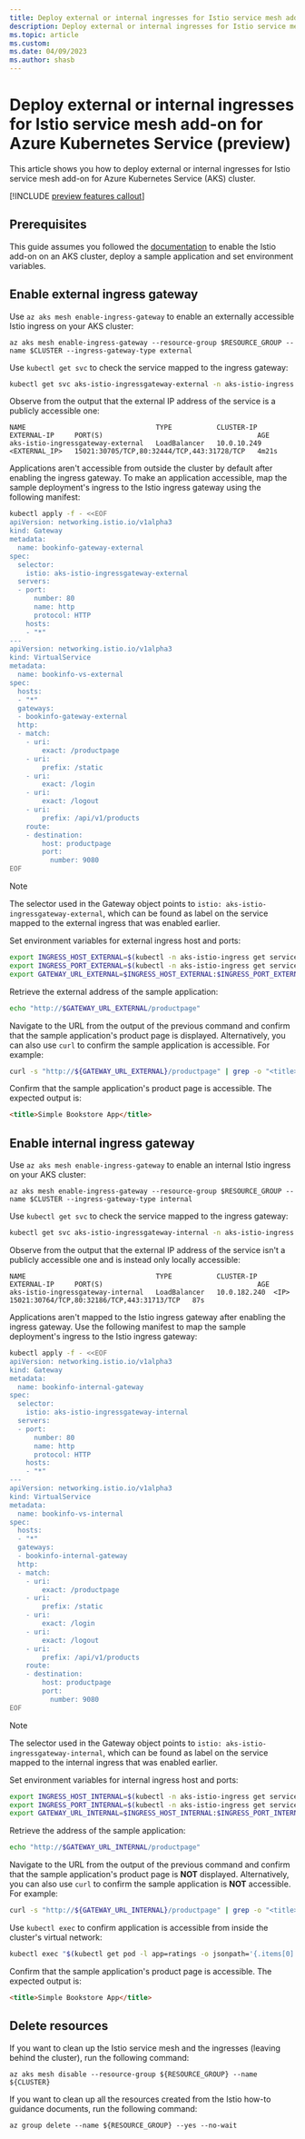 ```yaml
---
title: Deploy external or internal ingresses for Istio service mesh add-on for Azure Kubernetes Service (preview)
description: Deploy external or internal ingresses for Istio service mesh add-on for Azure Kubernetes Service (preview)
ms.topic: article
ms.custom:
ms.date: 04/09/2023
ms.author: shasb
---
```


# Deploy external or internal ingresses for Istio service mesh add-on for Azure Kubernetes Service (preview)

This article shows you how to deploy external or internal ingresses for Istio service mesh add-on for Azure Kubernetes Service (AKS) cluster.

[!INCLUDE [preview features callout](./includes/preview/preview-callout.md)]

## Prerequisites

This guide assumes you followed the [documentation][istio-deploy-addon] to enable the Istio add-on on an AKS cluster, deploy a sample application and set environment variables.

## Enable external ingress gateway

Use `az aks mesh enable-ingress-gateway` to enable an externally accessible Istio ingress on your AKS cluster:

```azurecli-interactive
az aks mesh enable-ingress-gateway --resource-group $RESOURCE_GROUP --name $CLUSTER --ingress-gateway-type external
```

Use `kubectl get svc` to check the service mapped to the ingress gateway:

```bash
kubectl get svc aks-istio-ingressgateway-external -n aks-istio-ingress
```

Observe from the output that the external IP address of the service is a publicly accessible one:

```
NAME                                TYPE           CLUSTER-IP    EXTERNAL-IP     PORT(S)                                      AGE
aks-istio-ingressgateway-external   LoadBalancer   10.0.10.249   <EXTERNAL_IP>   15021:30705/TCP,80:32444/TCP,443:31728/TCP   4m21s
```

Applications aren't accessible from outside the cluster by default after enabling the ingress gateway. To make an application accessible, map the sample deployment's ingress to the Istio ingress gateway using the following manifest:

```bash
kubectl apply -f - <<EOF
apiVersion: networking.istio.io/v1alpha3
kind: Gateway
metadata:
  name: bookinfo-gateway-external
spec:
  selector:
    istio: aks-istio-ingressgateway-external
  servers:
  - port:
      number: 80
      name: http
      protocol: HTTP
    hosts:
    - "*"
---
apiVersion: networking.istio.io/v1alpha3
kind: VirtualService
metadata:
  name: bookinfo-vs-external
spec:
  hosts:
  - "*"
  gateways:
  - bookinfo-gateway-external
  http:
  - match:
    - uri:
        exact: /productpage
    - uri:
        prefix: /static
    - uri:
        exact: /login
    - uri:
        exact: /logout
    - uri:
        prefix: /api/v1/products
    route:
    - destination:
        host: productpage
        port:
          number: 9080
EOF
```

> [!NOTE]
> The selector used in the Gateway object points to `istio: aks-istio-ingressgateway-external`, which can be found as label on the service mapped to the external ingress that was enabled earlier.

Set environment variables for external ingress host and ports:

```bash
export INGRESS_HOST_EXTERNAL=$(kubectl -n aks-istio-ingress get service aks-istio-ingressgateway-external -o jsonpath='{.status.loadBalancer.ingress[0].ip}')
export INGRESS_PORT_EXTERNAL=$(kubectl -n aks-istio-ingress get service aks-istio-ingressgateway-external -o jsonpath='{.spec.ports[?(@.name=="http2")].port}')
export GATEWAY_URL_EXTERNAL=$INGRESS_HOST_EXTERNAL:$INGRESS_PORT_EXTERNAL
```

Retrieve the external address of the sample application:

```bash
echo "http://$GATEWAY_URL_EXTERNAL/productpage"
```

Navigate to the URL from the output of the previous command and confirm that the sample application's product page is displayed. Alternatively, you can also use `curl` to confirm the sample application is accessible. For example:

```bash
curl -s "http://${GATEWAY_URL_EXTERNAL}/productpage" | grep -o "<title>.*</title>"
```

Confirm that the sample application's product page is accessible. The expected output is:

```html
<title>Simple Bookstore App</title>
```

## Enable internal ingress gateway

Use `az aks mesh enable-ingress-gateway` to enable an internal Istio ingress on your AKS cluster:

```azurecli-interactive
az aks mesh enable-ingress-gateway --resource-group $RESOURCE_GROUP --name $CLUSTER --ingress-gateway-type internal
```


Use `kubectl get svc` to check the service mapped to the ingress gateway:

```bash
kubectl get svc aks-istio-ingressgateway-internal -n aks-istio-ingress
```

Observe from the output that the external IP address of the service isn't a publicly accessible one and is instead only locally accessible:

```
NAME                                TYPE           CLUSTER-IP    EXTERNAL-IP     PORT(S)                                      AGE
aks-istio-ingressgateway-internal   LoadBalancer   10.0.182.240  <IP>      15021:30764/TCP,80:32186/TCP,443:31713/TCP   87s
```

Applications aren't mapped to the Istio ingress gateway after enabling the ingress gateway. Use the following manifest to map the sample deployment's ingress to the Istio ingress gateway:

```bash
kubectl apply -f - <<EOF
apiVersion: networking.istio.io/v1alpha3
kind: Gateway
metadata:
  name: bookinfo-internal-gateway
spec:
  selector:
    istio: aks-istio-ingressgateway-internal
  servers:
  - port:
      number: 80
      name: http
      protocol: HTTP
    hosts:
    - "*"
---
apiVersion: networking.istio.io/v1alpha3
kind: VirtualService
metadata:
  name: bookinfo-vs-internal
spec:
  hosts:
  - "*"
  gateways:
  - bookinfo-internal-gateway
  http:
  - match:
    - uri:
        exact: /productpage
    - uri:
        prefix: /static
    - uri:
        exact: /login
    - uri:
        exact: /logout
    - uri:
        prefix: /api/v1/products
    route:
    - destination:
        host: productpage
        port:
          number: 9080
EOF
```

> [!NOTE]
> The selector used in the Gateway object points to `istio: aks-istio-ingressgateway-internal`, which can be found as label on the service mapped to the internal ingress that was enabled earlier.

Set environment variables for internal ingress host and ports:

```bash
export INGRESS_HOST_INTERNAL=$(kubectl -n aks-istio-ingress get service aks-istio-ingressgateway-internal -o jsonpath='{.status.loadBalancer.ingress[0].ip}')
export INGRESS_PORT_INTERNAL=$(kubectl -n aks-istio-ingress get service aks-istio-ingressgateway-internal -o jsonpath='{.spec.ports[?(@.name=="http2")].port}')
export GATEWAY_URL_INTERNAL=$INGRESS_HOST_INTERNAL:$INGRESS_PORT_INTERNAL
```

Retrieve the address of the sample application:

```bash
echo "http://$GATEWAY_URL_INTERNAL/productpage"
```

Navigate to the URL from the output of the previous command and confirm that the sample application's product page is  **NOT** displayed. Alternatively, you can also use `curl` to confirm the sample application is **NOT** accessible. For example:

```bash
curl -s "http://${GATEWAY_URL_INTERNAL}/productpage" | grep -o "<title>.*</title>"
```

Use `kubectl exec` to confirm application is accessible from inside the cluster's virtual network:

```bash
kubectl exec "$(kubectl get pod -l app=ratings -o jsonpath='{.items[0].metadata.name}')" -c ratings -- curl -sS  "http://$GATEWAY_URL_INTERNAL/productpage"  | grep -o "<title>.*</title>"
```

Confirm that the sample application's product page is accessible. The expected output is:

```html
<title>Simple Bookstore App</title>
```

## Delete resources

If you want to clean up the Istio service mesh and the ingresses (leaving behind the cluster), run the following command:

```azurecli-interactive
az aks mesh disable --resource-group ${RESOURCE_GROUP} --name ${CLUSTER}
```

If you want to clean up all the resources created from the Istio how-to guidance documents, run the following command:

```azurecli-interactive
az group delete --name ${RESOURCE_GROUP} --yes --no-wait
```

[istio-deploy-addon]: istio-deploy-addon.md
